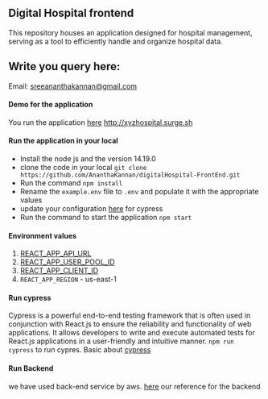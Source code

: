 ## Digital Hospital frontend
This repository houses an application designed for hospital management, 
serving as a tool to efficiently handle and organize hospital data.

## Write you query here:
Email: sreeananthakannan@gmail.com

#### Demo for the application
You run the application [here](http://xyzhospital.surge.sh) http://xyzhospital.surge.sh

#### Run the application in your local
* Install the node js and the version 14.19.0
* clone the code in your local `git clone https://github.com/AnanthaKannan/digitalHospital-FrontEnd.git`
* Run the command `npm install`
* Rename the `example.env` file to `.env` and populate it with the appropriate values 
* update your configuration [here](cypress/config) for cypress
* Run the command to start the application `npm start`

#### Environment values
1. [REACT_APP_API_URL](https://us-east-1.console.aws.amazon.com/apigateway/main/apis/u2f00s7xt0/stages?api=u2f00s7xt0&region=us-east-1)
2. [REACT_APP_USER_POOL_ID](https://us-east-1.console.aws.amazon.com/cognito/v2/idp/user-pools/us-east-1_zW6IRMaXK/users?region=us-east-1)
3. [REACT_APP_CLIENT_ID](https://us-east-1.console.aws.amazon.com/cognito/v2/idp/user-pools/us-east-1_zW6IRMaXK/app-integration?region=us-east-1)
4. `REACT_APP_REGION` - us-east-1

#### Run cypress
Cypress is a powerful end-to-end testing framework that is often used in conjunction with React.js to ensure the reliability and functionality of web applications. It allows developers to write and execute automated tests for React.js applications in a user-friendly and intuitive manner.
`npm run cypress` to run cypres. Basic about [cypress](./CYPRESS.md)

#### Run Backend
we have used back-end service by aws. [here](https://github.com/AnanthaKannan/xyzHospital-backend)
our reference for the backend
